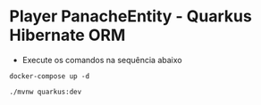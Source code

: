 # Player PanacheEntity - Quarkus Hibernate ORM

 - Execute os comandos na sequência abaixo
```
docker-compose up -d
```

```
./mvnw quarkus:dev
```
